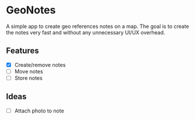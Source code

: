 # GeoNotes
A simple app to create geo references notes on a map. The goal is to create the notes very fast and without any unnecessary UI/UX overhead.

## Features

* [x] Create/remove notes
* [ ] Move notes
* [ ] Store notes

## Ideas

* [ ] Attach photo to note
